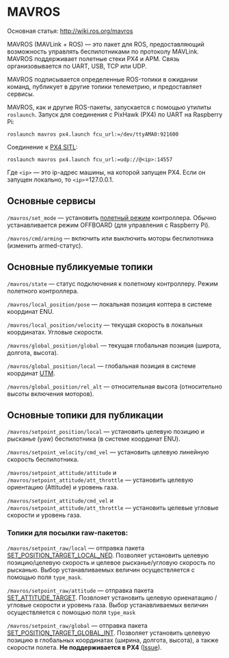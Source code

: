 MAVROS
===

Основная статья: http://wiki.ros.org/mavros

MAVROS (MAVLink + ROS) — это пакет для ROS, предоставляющий возможность управлять беспилотниками по протоколу MAVLink. MAVROS поддерживает полетные стеки PX4 и APM. Связь организовывается по UART, USB, TCP или UDP.

MAVROS подписывается определенные ROS-топики в ожидании команд, публикует в другие топики телеметрию, и предоставляет сервисы.

MAVROS, как и другие ROS-пакеты, запускается с помощью утилиты ``roslaunch``. Запуск для соединения с PixHawk (PX4) по UART на Raspberry Pi:

```
roslaunch mavros px4.launch fcu_url:=/dev/ttyAMA0:921600
```

Соединение к [PX4 SITL](sitl.md):
```
roslaunch mavros px4.launch fcu_url:=udp://@<ip>:14557
```

Где ``<ip>`` — это ip-адрес машины, на которой запущен PX4. Если он запущен локально, то ``<ip>``=127.0.0.1.

Основные сервисы
---

```/mavros/set_mode``` — установить [полетный режим](modes.md) контроллера. Обычно устанавливается режим OFFBOARD (для управления с Raspberry Pi).

```/mavros/cmd/arming``` — включить или выключить моторы беспилотника (изменить armed-статус).

Основные публикуемые топики
---

```/mavros/state``` — статус подключения к полетному контроллеру. Режим полетного контроллера.

```/mavros/local_position/pose``` — локальная позиция коптера в системе координат ENU.

```/mavros/local_position/velocity``` — текущая скорость в локальных координатах. Угловые скорости.

```/mavros/global_position/global``` — текущая глобальная позиция (широта, долгота, высота).

```/mavros/global_position/local``` — глобальная позиция в системе координат [UTM](https://ru.wikipedia.org/wiki/Система_координат_UTM).

```/mavros/global_position/rel_alt``` — относительная высота (относительно высоты включения моторов).

Основные топики для публикации
---

```/mavros/setpoint_position/local``` — установить целевую позицию  и рысканье (yaw) беспилотника (в системе координат ENU).

```/mavros/setpoint_velocity/cmd_vel``` — установить целевую линейную скорость беспилотника.

```/mavros/setpoint_attitude/attitude``` и ```/mavros/setpoint_attitude/att_throttle``` — установить целевую ориентацию (Attitude) и уровень газа.

```/mavros/setpoint_attitude/cmd_vel``` и ```/mavros/setpoint_attitude/att_throttle``` — установить целевые угловые скорости и уровень газа.

### Топики для посылки raw-пакетов:

```/mavros/setpoint_raw/local``` — отправка пакета [SET_POSITION_TARGET_LOCAL_NED](https://pixhawk.ethz.ch/mavlink/#SET_POSITION_TARGET_LOCAL_NED). Позволяет установить целевую позицию/целевую скорость и целевое рысканье/угловую скорость по рысканью. Выбор устанавливаемых величин осуществляется с помощью поля ``type_mask``.

```/mavros/setpoint_raw/attitude``` — отправка пакета [SET_ATTITUDE_TARGET](https://pixhawk.ethz.ch/mavlink/#SET_ATTITUDE_TARGET). Позвлояет установить целевую ориенатацию /угловые скорости и уровень газа. Выбор устанавливаемых величин осуществляется с помощью поля ``type_mask``

```/mavros/setpoint_raw/global``` — отправка пакета [SET_POSITION_TARGET_GLOBAL_INT](https://pixhawk.ethz.ch/mavlink/#SET_POSITION_TARGET_GLOBAL_INT). Позволяет установить целевую позицию в глобальных координатах (ширина, долгота, высота), а также скорости полета. **Не поддерживается в PX4** ([Issue](https://github.com/PX4/Firmware/issues/7552)).
